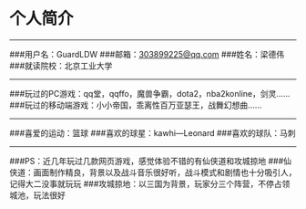 # 个人简介
************************
###用户名：GuardLDW
###邮箱：303899225@qq.com
###姓名：梁德伟
###就读院校：北京工业大学
************************
###玩过的PC游戏：qq堂，qqffo，魔兽争霸，dota2，nba2konline，剑灵......
###玩过的移动端游戏：小小帝国，乖离性百万亚瑟王，战舞幻想曲......
************************
###喜爱的运动：篮球
###喜欢的球星：kawhi—Leonard
###喜欢的球队：马刺
************************
###PS：近几年玩过几款网页游戏，感觉体验不错的有仙侠道和攻城掠地
###仙侠道：画面制作精良，背景以及战斗音乐很好听，战斗模式和剧情也十分吸引人，记得大二没事就玩玩
###攻城掠地：以三国为背景，玩家分三个阵营，不停占领城池，玩法很好
